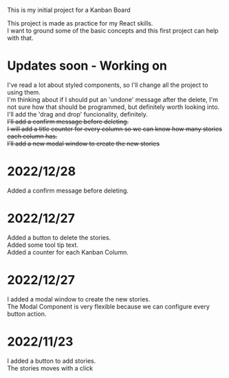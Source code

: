 

This is my initial project for a Kanban Board

This project is made as practice for my React skills.  
I want to ground some of the basic concepts and this first project can help with that.

# Updates soon - Working on 
I've read a lot about styled components, so I'll change all the project to using them.  
I'm thinking about if I should put an 'undone' message after the delete, I'm not sure how that should be programmed, but definitely worth looking into.  
I'll add the 'drag and drop' funcionality, definitely.  
~~I'll add a confirm message before deleting.~~  
~~I will add a title counter for every column so we can know how many stories each column has.~~  
~~I'll add a new modal window to create the new stories~~

# 2022/12/28
Added a confirm message before deleting.

# 2022/12/27
Added a button to delete the stories.  
Added some tool tip text.  
Added a counter for each Kanban Column.

# 2022/12/27
I added a modal window to create the new stories.  
The Modal Component is very flexible because we can configure every button action.

# 2022/11/23
I added a button to add stories.  
The stories moves with a click


